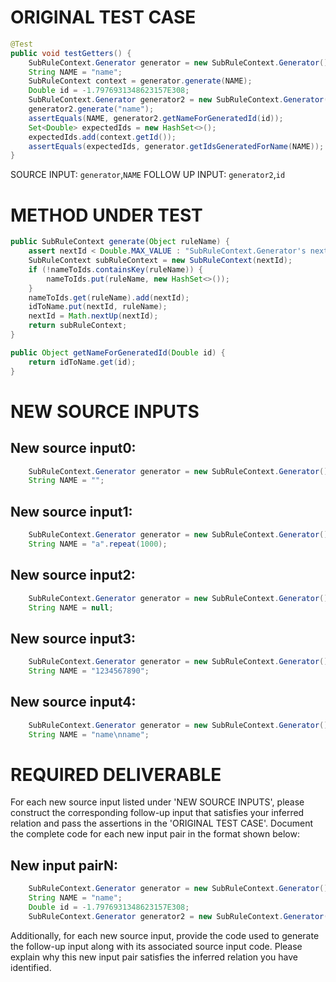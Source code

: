# ORIGINAL TEST CASE
```java
@Test
public void testGetters() {
    SubRuleContext.Generator generator = new SubRuleContext.Generator();
    String NAME = "name";
    SubRuleContext context = generator.generate(NAME);
    Double id = -1.7976931348623157E308;
    SubRuleContext.Generator generator2 = new SubRuleContext.Generator();
    generator2.generate("name");
    assertEquals(NAME, generator2.getNameForGeneratedId(id));
    Set<Double> expectedIds = new HashSet<>();
    expectedIds.add(context.getId());
    assertEquals(expectedIds, generator.getIdsGeneratedForName(NAME));
}

```
SOURCE INPUT: `generator`,`NAME`
FOLLOW UP INPUT: `generator2`,`id`


# METHOD UNDER TEST
```java
public SubRuleContext generate(Object ruleName) {
    assert nextId < Double.MAX_VALUE : "SubRuleContext.Generator's nextId reached Double.MAX_VALUE - " + "this required the equivalent of calling generate() at 6 billion TPS for 100 years";
    SubRuleContext subRuleContext = new SubRuleContext(nextId);
    if (!nameToIds.containsKey(ruleName)) {
        nameToIds.put(ruleName, new HashSet<>());
    }
    nameToIds.get(ruleName).add(nextId);
    idToName.put(nextId, ruleName);
    nextId = Math.nextUp(nextId);
    return subRuleContext;
}

public Object getNameForGeneratedId(Double id) {
    return idToName.get(id);
}

```


# NEW SOURCE INPUTS
## New source input0:
```java
    SubRuleContext.Generator generator = new SubRuleContext.Generator();
    String NAME = "";
```

## New source input1:
```java
    SubRuleContext.Generator generator = new SubRuleContext.Generator();
    String NAME = "a".repeat(1000);
```

## New source input2:
```java
    SubRuleContext.Generator generator = new SubRuleContext.Generator();
    String NAME = null;
```

## New source input3:
```java
    SubRuleContext.Generator generator = new SubRuleContext.Generator();
    String NAME = "1234567890";
```

## New source input4:
```java
    SubRuleContext.Generator generator = new SubRuleContext.Generator();
    String NAME = "name\nname";
```



# REQUIRED DELIVERABLE
For each new source input listed under 'NEW SOURCE INPUTS', please construct the corresponding follow-up input that satisfies your inferred relation and pass the assertions in the 'ORIGINAL TEST CASE'. Document the complete code for each new input pair in the format shown below:
## New input pairN:
```java
    SubRuleContext.Generator generator = new SubRuleContext.Generator();
    String NAME = "name";
    Double id = -1.7976931348623157E308;
    SubRuleContext.Generator generator2 = new SubRuleContext.Generator();
```

Additionally, for each new source input, provide the code used to generate the follow-up input along with its associated source input code. Please explain why this new input pair satisfies the inferred relation you have identified.